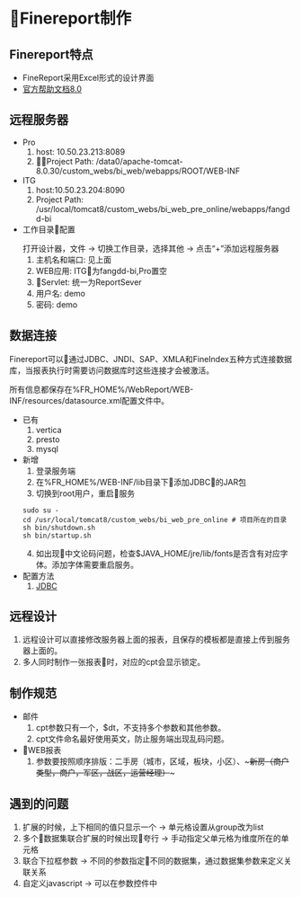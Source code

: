 # Finereport制作

## Finereport特点
- FineReport采用Excel形式的设计界面
- [官方帮助文档8.0](http://help.finereport.com/finereport8.0/)
## 远程服务器
- Pro
    1. host: 10.50.23.213:8089
    2. Project Path: /data0/apache-tomcat-8.0.30/custom_webs/bi_web/webapps/ROOT/WEB-INF
- ITG
    1. host:10.50.23.204:8090
    2. Project Path: /usr/local/tomcat8/custom_webs/bi_web_pre_online/webapps/fangdd-bi
- 工作目录配置</p>
    打开设计器，文件 -> 切换工作目录，选择其他 -> 点击“+”添加远程服务器
    1. 主机名和端口: 见上面
    2. WEB应用: ITG为fangdd-bi,Pro置空
    3. Servlet: 统一为ReportSever
    4. 用户名: demo
    5. 密码: demo
## 数据连接
Finereport可以通过JDBC、JNDI、SAP、XMLA和FineIndex五种方式连接数据库，当报表执行时需要访问数据库时这些连接才会被激活。</p>
所有信息都保存在%FR_HOME%/WebReport/WEB-INF/resources/datasource.xml配置文件中。
- 已有
    1. vertica
    2. presto
    3. mysql
- 新增
    1. 登录服务端
    2. 在%FR_HOME%/WEB-INF/lib目录下添加JDBC的JAR包
    3. 切换到root用户，重启服务
    ```
    sudo su -
    cd /usr/local/tomcat8/custom_webs/bi_web_pre_online # 项目所在的目录
    sh bin/shutdown.sh
    sh bin/startup.sh
    ```
    4. 如出现中文论码问题，检查$JAVA_HOME/jre/lib/fonts是否含有对应字体。添加字体需要重启服务。
- 配置方法
    1. [JDBC](http://help.finereport.com/finereport8.0/doc-view-101.html)
## 远程设计
1. 远程设计可以直接修改服务器上面的报表，且保存的模板都是直接上传到服务器上面的。
2. 多人同时制作一张报表时，对应的cpt会显示锁定。
## 制作规范
- 邮件
    1. cpt参数只有一个，$dt，不支持多个参数和其他参数。
    2. cpt文件命名最好使用英文，防止服务端出现乱码问题。
- WEB报表
    1. 参数要按照顺序排版：二手房（城市，区域，板块，小区）、~~~新房（商户类型，商户，军区，战区，运营经理）~~~
## 遇到的问题
1. 扩展的时候，上下相同的值只显示一个 -> 单元格设置从group改为list
2. 多个数据集联合扩展的时候出现夸行 -> 手动指定父单元格为维度所在的单元格
3. 联合下拉框参数 -> 不同的参数指定不同的数据集，通过数据集参数来定义关联关系
5. 自定义javascript -> 可以在参数控件中
